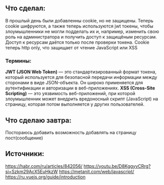## Что сделал:
В прошлый день были добавленны cookie, но не защищены. Теперь cookie шифруются, а также теперь используются jwt токены, чтобы злоумышленники не могли подделать их и, например, изменить свою роль на администратора и получить доступ к защищёным ресурсам. Доступ к ресурсам даётся только после проверки токена. Cookie теперь http only, что защищает от чтение JavaScript или XSS
### Термины:
**JWT (JSON Web Token)** — это стандартизированный формат токена, который используется для безопасной передачи информации между сторонами в виде JSON-объекта. Он широко применяется для аутентификации и авторизации в веб-приложениях.
**XSS (Cross-Site Scripting)** — это уязвимость веб-приложений, при которой злоумышленник может внедрить вредоносный скрипт (JavaScript) на страницу, которая потом выполняется у других пользователей.

## Что сделаю завтра:
Постораюсь добавить возможность добавлять на страницу пост(сообщение)
## Источники:
https://habr.com/ru/articles/842056/
https://youtu.be/D8KggyvCRrg?si=Szkm29AcX5EuHkzW
https://metanit.com/web/javascript/
https://ru.vuejs.org/guide/introduction